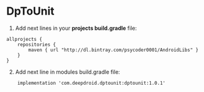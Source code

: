 # DpToUnit

1. Add next lines in your **projects build.gradle** file:
```
allprojects {
    repositories {
        maven { url "http://dl.bintray.com/psycoder0001/AndroidLibs" }
    }
}
```

2. Add next line in modules build.gradle file:
```
    implementation 'com.deepdroid.dptounit:dptounit:1.0.1'
```
